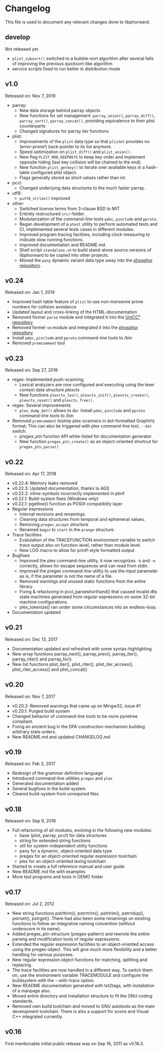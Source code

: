 # Changelog

This file is used to document any relevant changes done to libphorward.

## develop

Not released yet.

- `plist_subsort()` switched to a bubble-sort algorithm after several fails
  of improving the previous quicksort-like algorithm
- service scripts fixed to run better in distribution mode

## v1.0

Released on: Nov 7, 2019

- parray:
  - New data storage behind parray objects
  - New functions for set management: `parray_union()`, `parray_diff()`,
    `parray_sort()`, `parray_concat()`, providing equivalence to their
    plist counterparts
  - Changed signatures for parray iter functions
- plist:
  - Improvements of the `plist` data type so that `plistel` provides no
    (error-prone!) back-pointer to its list anymore.
  - Speed optimization on `plist_diff()` and `plist_union()`.
  - New flag `PLIST_MOD_KEEPKEYS` to keep key order and implement opposite hiding (last key collision will be chained to the end).
  - New function `plist_getkey()` to iterate over available keys in a
    hash-table configured plist object.
  - Flags generally stored as short values rather than int.
- pccl:
  - Changed underlying data structures to the much faster parray.
- utf8:
  - `putf8_strlen()` improved
- other:
  - Switched license terms from 3-clause BSD to MIT
  - Entirely restructured `src/`-folder.
  - Modularization of the command-line tools `pdoc`, `pinclude` and `pproto`.
  - Began development of a `ptest` utility to perform automated tests and CI, implemented several tests cases in different modules.
  - Improved program tracing facilities, including clock measuring to indicate slow running functions.
  - Improved documentation and README.md.
  - Shell script `standalone.sh` to build stand-alone source versions of
    libphorward to be copied into other projects.
  - Moved the `pany` dynamic variant data type away into the [phosphor repository](https://github.com/phorward/phosphor).

## v0.24

Released on: Jan 1, 2019

- Improved hash table feature of `plist` to use non-mersenne prime numbers for collision avoidance
- Updated layout and cross-linking of the HTML-documentation
- Removed former `parse` module and integrated it into the [UniCC² repository](https://github.com/phorward/unicc2)
- Removed former `vm` module and integrated it into the [phosphor repository](https://github.com/phorward/phosphor)
- Install `pdoc`, `pinclude` and `pproto` command-line tools to /bin
- Removed `premcomment` tool

## v0.23

Released on: Sep 27, 2018

- regex: Implemented push-scanning
  - Lexical analyzers are now configured and executing using the lexer context
    data structure *plexctx*
  - New functions `plexctx_lex()`, `plexctx_init()`,
	`plexctx_create()`, `plexctx_reset()` and `plexctx_free()`.
- regex: Several improvements
  - `plex_dump_dot()` allows to du- Install `pdoc`, `pinclude` and `pproto` command-line tools to /bin
- Removed `premcomment` toolmp plex-scanners in dot-formatted
     GraphViz format; This can also be triggered with plex command-line tool,
     `--dot` switch.
  - *pregex_ptn* function API white-listed for documentation generator
  - New function `pregex_ptn_create()` as an object-oriented shortcut
    for `pregex_ptn_parse()`

## v0.22

Released on: Apr 17, 2018

- v0.22.4: Memory leaks removed
- v0.22.3: Updated documentation, thanks to AGS
- v0.22.2: inline-symbols incorrectly implemented in pbnf
- v0.22.1: Build-system fixes (Windows only)
- v0.22.1: pgetline() function as POSIX compatiblity layer
- Regular expressions
  - Internal revisions and renamings.
  - Cleaning data structures from temporal and ephemeral values.
  - Removing ``pregex_accept`` structure
  - Renamed ``begin`` to ``start`` in the ``prange`` structure.
- Trace facilities
  - Evalutation of the TRACEFUNCTION environment variable to switch trace output
    also on function-level, rather than module level.
  - New LOG macro to allow for printf-style formatted output.
- Bugfixes
  - Improved the plex command-line utility, it now recognizes `-b` and `-e`
    correctly, allows for escape sequences and can read from stdin.
  - Improved the pregex command-line utility to use the input parameter as is,
    if the parameter is not the name of a file.
  - Removed warnings and unused static functions from the entire library.
  - Fixing & refactoring in pccl_parseshorthand() that caused invalid dfa state
    machines generated from regular expressions on some 32-bit machine
    configurations.
  - plex_tokenize() ran under some circumstances into an endless-loop.
- Documentation updated

## v0.21

Released on: Dec 13, 2017

- Documentation updated and refreshed with some syntax-highlighting
- New array functions parray_next(), parray_prev(), parray_iter(), parray_riter() and parray_for()
- New list functions plist_iter(), plist_riter(), plist_iter_access(), plist_riter_access() and plist_concat()

## v0.20

Released on: Nov 7, 2017

- v0.20.2: Removed warnings that came up on Mingw32, issue #1
- v0.20.1: Purged build system
- Changed behavior of command-line tools to be more pynetree compliant.
- Fixing an ancient bug in the DFA construction mechanism building arbitrary
  state orders.
- New README.md and updated CHANGELOG.md

## v0.19

Released on: Feb 3, 2017

- Redesign of the grammar definition language
- Introduced command-line utilities `pregex` and `plex`
- Generated documentation added
- Several bugfixes in the build-system
- Cleared build-system from unrequired files

## v0.18

Released on: Sep 9, 2016

-  Full refactoring of all modules, evolving in the following new modules:
   - base (plist, parray, pccl) for data structures
   - string for extended string functions
   - util for system-independent utility functions
   - pany for a dynamic, object-oriented data type
   - pregex for an object-oriented regular expression toolchain
   - plex for an object-oriented lexing toolchain
- Started to create a full reference manual and user guide
- New README.md file with examples
- More test programs and tools in DEMO folder

## v0.17

Released on: Jul 2, 2012

- New string functions pstrltrim(), pstrrtrim(), pstrtrim(), pstrndup(),
  pstrset(), pstrget(). There had also been some renamings on existing
  functions to follow an integrative naming convention (without underscore
  in its name).
- Added pregex_ptn-structure (pregex-pattern) and rewrote the entire
  parsing and modification tools of regular expressions.
- Extended the regular expression facilities to an object-oriented access
  using the pregex-object. This will give much more flexibility and a
  better handling for various purposes.
- New regular expression object functions for matching, splitting and replacing.
- The trace facilities are now handled in a different way. To switch them on,
  use the environment variable TRACEMODULE and configure the buildsystem with
  the --with-trace option.
- New README documentation generated with txt2tags, with installation of a
  manpage also.
- Moved entire directory and installation structure to fit the GNU coding
  standards.
- Removed own build toolchain and moved to GNU autotools as the main development
  toolchain. There is also a support for scons and Visual C++ integrated
  currently.

## v0.16

First mentionable initial public release was on Sep 16, 2011 as v0.16.3.
